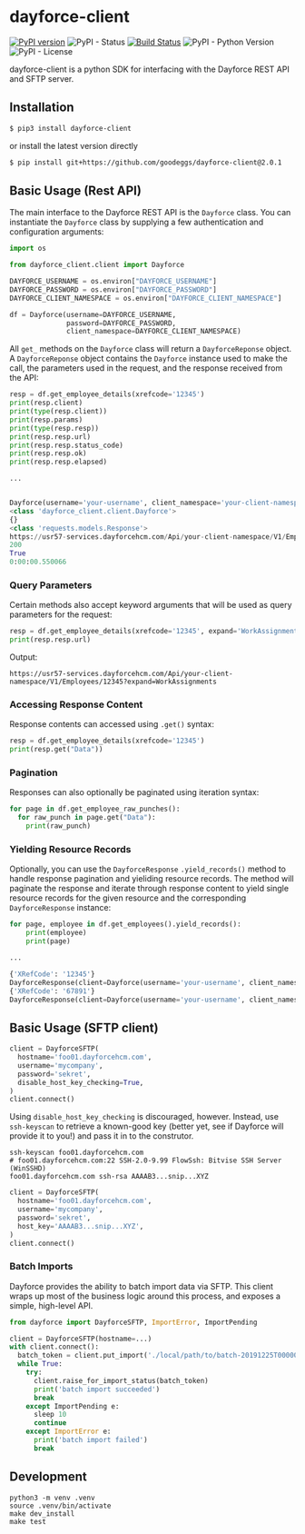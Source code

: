 # dayforce-client
[![PyPI version](https://badge.fury.io/py/dayforce-client.svg)](https://badge.fury.io/py/dayforce-client)
![PyPI - Status](https://img.shields.io/pypi/status/dayforce-client)
[![Build Status](https://travis-ci.com/goodeggs/dayforce-client.svg?branch=master)](https://travis-ci.com/goodeggs/dayforce-client.svg?branch=master)
![PyPI - Python Version](https://img.shields.io/pypi/pyversions/dayforce-client)
![PyPI - License](https://img.shields.io/pypi/l/dayforce-client)

dayforce-client is a python SDK for interfacing with the Dayforce REST API and SFTP server.

## Installation

```bash
$ pip3 install dayforce-client
```
or install the latest version directly

```bash
$ pip install git+https://github.com/goodeggs/dayforce-client@2.0.1
```

## Basic Usage (Rest API)

The main interface to the Dayforce REST API is the `Dayforce` class. You can instantiate the `Dayforce` class by supplying a few authentication and configuration arguments:

```python
import os

from dayforce_client.client import Dayforce

DAYFORCE_USERNAME = os.environ["DAYFORCE_USERNAME"]
DAYFORCE_PASSWORD = os.environ["DAYFORCE_PASSWORD"]
DAYFORCE_CLIENT_NAMESPACE = os.environ["DAYFORCE_CLIENT_NAMESPACE"]

df = Dayforce(username=DAYFORCE_USERNAME,
              password=DAYFORCE_PASSWORD,
              client_namespace=DAYFORCE_CLIENT_NAMESPACE)
```

All `get_` methods on the `Dayforce` class will return a `DayforceReponse` object. A `DayforceReponse` object contains the `Dayforce` instance used to make the call, the parameters used in the request, and the response received from the API:

```python
resp = df.get_employee_details(xrefcode='12345')
print(resp.client)
print(type(resp.client))
print(resp.params)
print(type(resp.resp))
print(resp.resp.url)
print(resp.resp.status_code)
print(resp.resp.ok)
print(resp.resp.elapsed)

...


Dayforce(username='your-username', client_namespace='your-client-namespace', dayforce_release=57, api_version='V1', url='https://usr57-services.dayforcehcm.com/Api/your-client-namespace/V1')
<class 'dayforce_client.client.Dayforce'>
{}
<class 'requests.models.Response'>
https://usr57-services.dayforcehcm.com/Api/your-client-namespace/V1/Employees/12345
200
True
0:00:00.550066
```

### Query Parameters

Certain methods also accept keyword arguments that will be used as query parameters for the request:

```python
resp = df.get_employee_details(xrefcode='12345', expand='WorkAssignments')
print(resp.resp.url)
```

Output:
```
https://usr57-services.dayforcehcm.com/Api/your-client-namespace/V1/Employees/12345?expand=WorkAssignments
```

### Accessing Response Content

Response contents can accessed using `.get()` syntax:

```python
resp = df.get_employee_details(xrefcode='12345')
print(resp.get("Data"))
```

### Pagination

Responses can also optionally be paginated using iteration syntax:

```python
for page in df.get_employee_raw_punches():
  for raw_punch in page.get("Data"):
    print(raw_punch)
```

### Yielding Resource Records

Optionally, you can use the `DayforceResponse` `.yield_records()` method to handle response pagination and yieliding resource records. The method will paginate the response and iterate through response content to yield single resource records for the given resource and the corresponding `DayforceResponse` instance:

```python
for page, employee in df.get_employees().yield_records():
    print(employee)
    print(page)

...

{'XRefCode': '12345'}
DayforceResponse(client=Dayforce(username='your-username', client_namespace='your-client-namespace', dayforce_release=57, api_version='V1', url='https://usr57-services.dayforcehcm.com/Api/your-client-namespace/V1'), params={}, resp=<Response [200]>)
{'XRefCode': '67891'}
DayforceResponse(client=Dayforce(username='your-username', client_namespace='your-client-namespace', dayforce_release=57, api_version='V1', url='https://usr57-services.dayforcehcm.com/Api/your-client-namespace/V1'), params={}, resp=<Response [200]>)
```

## Basic Usage (SFTP client)

```python
client = DayforceSFTP(
  hostname='foo01.dayforcehcm.com',
  username='mycompany',
  password='sekret',
  disable_host_key_checking=True,
)
client.connect()
```

Using `disable_host_key_checking` is discouraged, however. Instead, use `ssh-keyscan` to retrieve a known-good key (better yet, see if Dayforce will provide it to you!) and pass it in to the construtor.

```shell
ssh-keyscan foo01.dayforcehcm.com
# foo01.dayforcehcm.com:22 SSH-2.0-9.99 FlowSsh: Bitvise SSH Server (WinSSHD)
foo01.dayforcehcm.com ssh-rsa AAAAB3...snip...XYZ
```

```python
client = DayforceSFTP(
  hostname='foo01.dayforcehcm.com',
  username='mycompany',
  password='sekret',
  host_key='AAAAB3...snip...XYZ',
)
client.connect()
```

### Batch Imports

Dayforce provides the ability to batch import data via SFTP. This client wraps up most of the business logic around this process, and exposes a simple, high-level API.

```python
from dayforce import DayforceSFTP, ImportError, ImportPending

client = DayforceSFTP(hostname=...)
with client.connect():
  batch_token = client.put_import('./local/path/to/batch-20191225T000000.csv', type='KpiTargetImport')
  while True:
    try:
      client.raise_for_import_status(batch_token)
      print('batch import succeeded')
      break
    except ImportPending e:
      sleep 10
      continue
    except ImportError e:
      print('batch import failed')
      break
```

## Development

```shell
python3 -m venv .venv
source .venv/bin/activate
make dev_install
make test
```
